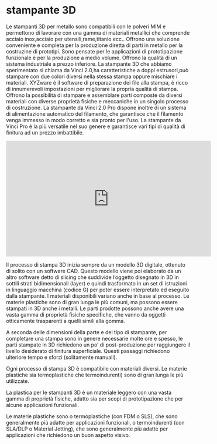 # stampante 3D
Le stampanti 3D per metallo sono compatibili con le polveri MIM e permettono di lavorare con una gamma di materiali metallici che comprende acciaio inox,acciaio per utensili,rame,titanio ecc..
Offrono una soluzione conveniente e completa per la produzione diretta di parti in metallo per la costruzine di prototipi.
Sono pensate per le applicazioni di prototipazione funzionale e per la produzione a medio volume.
Offrono la qualità di un sistema industriale a prezzo inferiore.
La stampante 3D che abbiamo sperimentato si chiama da Vinci 2.0,ha caratteristiche a doppi estrusori,può stampare con due colori diversi nella stessa stampa oppure mischiare i materiali.
XYZware è il software di preparazione dei file alla stampa, è ricco di innumerevoli impostazioni per migliorare la propria qualità di stampa.
 Offrono la possibilità di stampare e assemblare parti composte da diversi materiali con diverse proprietà fisiche e meccaniche in un singolo processo di costruzione.
 La stampante da Vinci 2.0 Pro dispone inoltre di un sistema di alimentazione automatico del filamento, che garantisce che il filamento venga immesso in modo corretto e sia pronto per l'uso. La stampante da Vinci Pro è la più versatile nel suo genere e garantisce vari tipi di qualità di finitura ad un prezzo imbattibile.

<iframe width="560" height="315" src="https://www.youtube.com/embed/AGMGDq0BsmY" title="YouTube video player" frameborder="0" allow="accelerometer; autoplay; clipboard-write; encrypted-media; gyroscope; picture-in-picture" allowfullscreen></iframe>

Il processo di stampa 3D inizia sempre da un modello 3D digitale, ottenuto di solito con un software CAD. Questo modello viene poi elaborato da un altro software detto di slicing che suddivide l’oggetto disegnato in 3D in sottili strati bidimensionali (layer) e quindi trasformato in un set di istruzioni in linguaggio macchina (codice G) per poter essere interpretato ed eseguito dalla stampante.
I materiali disponibili variano anche in base al processo. 
Le materie plastiche sono di gran lunga le più comuni, ma possono essere stampati in 3D anche i metalli. Le parti prodotte possono anche avere una vasta gamma di proprietà fisiche specifiche, che vanno da oggetti otticamente trasparenti a quelli simili alla gomma.

A seconda delle dimensioni della parte e del tipo di stampante, per completare una stampa sono in genere necessarie molte ore e spesso, le parti stampate in 3D richiedono un po’ di post-produzione per raggiungere il livello desiderato di finitura superficiale. Questi passaggi richiedono ulteriore tempo e sforzi (solitamente manuali).

Ogni processo di stampa 3D è compatibile con materiali diversi. Le materie plastiche sia termoplastiche che termoindurenti) sono di gran lunga le più utilizzate.

La plastica per le stampanti 3D è un materiale leggero con una vasta gamma di proprietà fisiche, adatto sia per scopi di prototipazione che per alcune applicazioni funzionali.

Le materie plastiche sono o termoplastiche (con FDM o SLS), che sono generalmente più adatte per applicazioni funzionali, o termoindurenti (con SLA/DLP o Material Jetting), che sono generalmente più adatte per applicazioni che richiedono un buon aspetto visivo.

